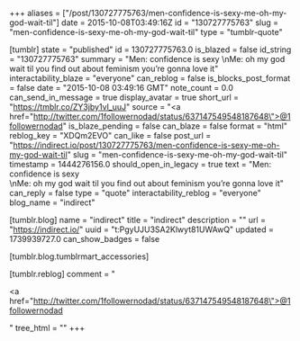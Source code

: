 +++
aliases = ["/post/130727775763/men-confidence-is-sexy-me-oh-my-god-wait-til"]
date = 2015-10-08T03:49:16Z
id = "130727775763"
slug = "men-confidence-is-sexy-me-oh-my-god-wait-til"
type = "tumblr-quote"

[tumblr]
state = "published"
id = 130727775763.0
is_blazed = false
id_string = "130727775763"
summary = "Men: confidence is sexy \nMe: oh my god wait til you find out about feminism you’re gonna love it"
interactability_blaze = "everyone"
can_reblog = false
is_blocks_post_format = false
date = "2015-10-08 03:49:16 GMT"
note_count = 0.0
can_send_in_message = true
display_avatar = true
short_url = "https://tmblr.co/ZY3jby1vl_uuJ"
source = "<a href=\"http://twitter.com/1followernodad/status/637147549548187648\">@1followernodad</a>"
is_blaze_pending = false
can_blaze = false
format = "html"
reblog_key = "XDQm2EVO"
can_like = false
post_url = "https://indirect.io/post/130727775763/men-confidence-is-sexy-me-oh-my-god-wait-til"
slug = "men-confidence-is-sexy-me-oh-my-god-wait-til"
timestamp = 1444276156.0
should_open_in_legacy = true
text = "Men: confidence is sexy<br/>\nMe: oh my god wait til you find out about feminism you&rsquo;re gonna love it"
can_reply = false
type = "quote"
interactability_reblog = "everyone"
blog_name = "indirect"

[tumblr.blog]
name = "indirect"
title = "indirect"
description = ""
url = "https://indirect.io/"
uuid = "t:PgyUJU3SA2Klwyt81UWAwQ"
updated = 1739939727.0
can_show_badges = false

[tumblr.blog.tumblrmart_accessories]

[tumblr.reblog]
comment = "<p><a href=\"http://twitter.com/1followernodad/status/637147549548187648\">@1followernodad</a></p>"
tree_html = ""
+++
